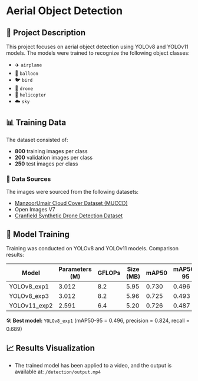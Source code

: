 # Aerial Object Detection

## 📌 Project Description
This project focuses on aerial object detection using YOLOv8 and YOLOv11 models. The models were trained to recognize the following object classes:
- ✈️ `airplane`
- 🎈 `balloon`
- 🐦 `bird`
- 🚁 `drone`
- 🚁 `helicopter`
- ☁️ `sky`

## 📊 Training Data
The dataset consisted of:
- **800** training images per class
- **200** validation images per class
- **250** test images per class

### 📂 Data Sources
The images were sourced from the following datasets:
- [ManzoorUmair Cloud Cover Dataset (MUCCD)](https://www.kaggle.com/datasets/umairatwork/manzoorumair-cloud-cover-dataset-muccd)
- Open Images V7
- [Cranfield Synthetic Drone Detection Dataset](https://huggingface.co/datasets/mazqtpopx/cranfield-synthetic-drone-detection)

## 🚀 Model Training
Training was conducted on YOLOv8 and YOLOv11 models. Comparison results:

| Model        | Parameters (M) | GFLOPs | Size (MB) | mAP50 | mAP50-95 | Precision | Recall |
|-------------|--------------|--------|-------------|--------|----------|-----------|--------|
| YOLOv8_exp1 | 3.012        | 8.2    | 5.95        | 0.730  | 0.496    | 0.824     | 0.689  |
| YOLOv8_exp3 | 3.012        | 8.2    | 5.96        | 0.725  | 0.493    | 0.822     | 0.690  |
| YOLOv11_exp2 | 2.591        | 6.4    | 5.20        | 0.726  | 0.487    | 0.801     | 0.686  |

🛠 **Best model:** `YOLOv8_exp1` (mAP50-95 = 0.496, precision = 0.824, recall = 0.689)

## 📈 Results Visualization
- The trained model has been applied to a video, and the output is available at: `/detection/output.mp4`



